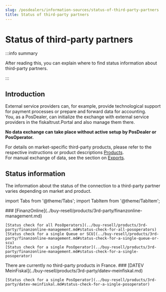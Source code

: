 ```yaml
---
slug: /posdealers/information-sources/status-of-third-party-partners
title: Status of third-party partners
---
```

# Status of third-party partners

:::info summary

After reading this, you can explain where to find status information about third-party partners.

:::

## Introduction

External service providers can, for example, provide technological support for payment processes or prepare and forward data for accounting.  
You, as a PosDealer, can initialize the exchange with external service providers in the fiskaltrust.Portal and also manage them there.  

**No data exchange can take place without active setup by PosDealer or PosOperator.**  

For details on market-specific third-party products, please refer to the respective instructions or product descriptions [Products](../buy-resell/products/3rd-party/3rd-party-overview.md).  
For manual exchange of data, see the section on [Exports](../technical-operations/maintenance/exports.md).

## Status information

The information about the status of the connection to a third-party partner varies depending on market and product.

import Tabs from '@theme/Tabs';
import TabItem from '@theme/TabItem';

<Tabs groupId="market">

  <TabItem value="AT" label="Austria">
    ### [FinanzOnline](../buy-resell/products/3rd-party/finanzonline-management.md)
    
    [Status check for all PosOperators](../buy-resell/products/3rd-party/finanzonline-management.md#status-check-for-all-posoperators)
    [Status check for a single Queue or SCU](../buy-resell/products/3rd-party/finanzonline-management.md#status-check-for-a-single-queue-or-scu)
    [Status check for a single PosOperator](../buy-resell/products/3rd-party/finanzonline-management.md#status-check-for-a-single-posoperator)
  </TabItem>

  <TabItem value="FR" label="France">
    There are currently no third-party products in France.
  </TabItem>

  <TabItem value="DE" label="Germany">
    ### [DATEV MeinFiskal](../buy-resell/products/3rd-party/datev-meinfiskal.md)

    [Status check for a single PosOperator](../buy-resell/products/3rd-party/datev-meinfiskal.md#status-check-for-a-single-posoperator)
  </TabItem>

</Tabs>